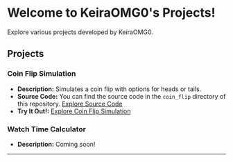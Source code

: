 # Welcome to KeiraOMG0's Projects!

Explore various projects developed by KeiraOMG0.

## Projects

### Coin Flip Simulation

- **Description:** Simulates a coin flip with options for heads or tails.
- **Source Code:** You can find the source code in the `coin_flip` directory of this repository. [Explore Source Code](https://github.com/KeiraOMG0/KeiraOMG0.github.io/tree/main/coin_flip)
- **Try It Out!:** [Explore Coin Flip Simulation](https://KeiraOMG0.github.io/coin_flip/index.html)

### Watch Time Calculator

- **Description:** Coming soon!

---
